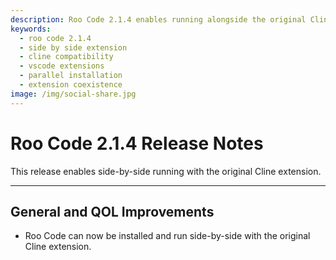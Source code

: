 ```yaml
---
description: Roo Code 2.1.4 enables running alongside the original Cline extension. Install both extensions without conflicts for enhanced development workflow.
keywords:
  - roo code 2.1.4
  - side by side extension
  - cline compatibility
  - vscode extensions
  - parallel installation
  - extension coexistence
image: /img/social-share.jpg
---
```


# Roo Code 2.1.4 Release Notes

This release enables side-by-side running with the original Cline extension.

---

## General and QOL Improvements

*   Roo Code can now be installed and run side-by-side with the original Cline extension.